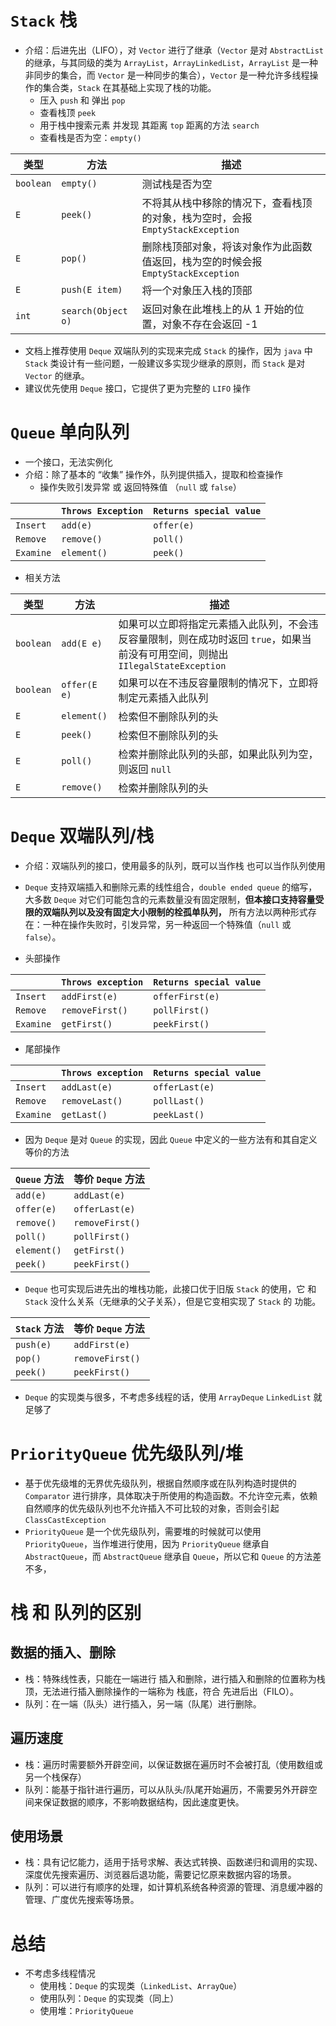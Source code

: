 # `Stack` 栈

- 介绍：后进先出（LIFO），对 `Vector` 进行了继承（`Vector` 是对 `AbstractList` 的继承，与其同级的类为 `ArrayList`，`ArrayLinkedList`，`ArrayList` 是一种非同步的集合，而 `Vector` 是一种同步的集合），`Vector` 是一种允许多线程操作的集合类，`Stack` 在其基础上实现了栈的功能。
	- 压入 `push` 和 弹出 `pop`
	- 查看栈顶 `peek`
	- 用于栈中搜索元素 并发现 其距离 `top` 距离的方法 `search`
	- 查看栈是否为空：`empty()` 

| 类型 | 方法 | 描述 |
| ---- | ---- | ---- |
| `boolean` | `empty()` | 测试栈是否为空 |
| `E` | `peek()` | 不将其从栈中移除的情况下，查看栈顶的对象，栈为空时，会报 `EmptyStackException` |
| `E` | `pop()` | 删除栈顶部对象，将该对象作为此函数值返回，栈为空的时候会报 `EmptyStackException` |
| `E` | `push(E item)` | 将一个对象压入栈的顶部 |
| `int` | `search(Object o)` | 返回对象在此堆栈上的从 1 开始的位置，对象不存在会返回 -1 |

- 文档上推荐使用 `Deque` 双端队列的实现来完成 `Stack` 的操作，因为 `java` 中 `Stack` 类设计有一些问题，一般建议多实现少继承的原则，而 `Stack` 是对 `Vector` 的继承。
- 建议优先使用 `Deque` 接口，它提供了更为完整的 `LIFO` 操作


# `Queue` 单向队列

- 一个接口，无法实例化
- 介绍：除了基本的 “收集” 操作外，队列提供插入，提取和检查操作
	- 操作失败引发异常 或 返回特殊值 （`null` 或 `false`）

|  | `Throws Exception` | `Returns special value` |
| ---- | ---- | ---- |
| `Insert` | `add(e)` | `offer(e)` |
| `Remove` | `remove()` | `poll()` |
| `Examine` | `element()` | `peek()` |

- 相关方法

| 类型 | 方法 | 描述 |
| ---- | ---- | ---- |
| `boolean` | `add(E e)` | 如果可以立即将指定元素插入此队列，不会违反容量限制，则在成功时返回 `true`，如果当前没有可用空间，则抛出 `IIlegalStateException` |
| `boolean` | `offer(E e)` | 如果可以在不违反容量限制的情况下，立即将制定元素插入此队列 |
| `E` | `element()` | 检索但不删除队列的头|
| `E` | `peek()` | 检索但不删除队列的头 |
| `E` | `poll()` | 检索并删除此队列的头部，如果此队列为空，则返回 `null`|
| `E` | `remove()` | 检索并删除队列的头|


# `Deque` 双端队列/栈

- 介绍：双端队列的接口，使用最多的队列，既可以当作栈 也可以当作队列使用
- `Deque` 支持双端插入和删除元素的线性组合，`double ended queue` 的缩写，大多数 `Deque` 对它们可能包含的元素数量没有固定限制，**但本接口支持容量受限的双端队列以及没有固定大小限制的栓孤单队列，** 所有方法以两种形式存在：一种在操作失败时，引发异常，另一种返回一个特殊值（`null` 或 `false`）。

- 头部操作

|  | `Throws exception` | `Returns special value` |
| ---- | ---- | ---- |
| `Insert` | `addFirst(e)` | `offerFirst(e)` |
| `Remove` | `removeFirst()` | `pollFirst()` |
| `Examine` | `getFirst()` | `peekFirst()` |
- 尾部操作

| |`Throws exception`|`Returns special value`|
|---|---|---|
|`Insert`|`addLast(e)` |`offerLast(e)` |
|`Remove`|`removeLast()` |`pollLast()` |
|`Examine`|`getLast()` |`peekLast()` |

- 因为 `Deque` 是对 `Queue` 的实现，因此 `Queue` 中定义的一些方法有和其自定义等价的方法

| `Queue` 方法 | 等价 `Deque` 方法 |
| ---- | ---- |
| `add(e)` | `addLast(e)` |
| `offer(e)` | `offerLast(e)` |
| `remove()` | `removeFirst()` |
| `poll()` | `pollFirst()` |
| `element()` | `getFirst()` |
| `peek()` | `peekFirst()` |

- `Deque` 也可实现后进先出的堆栈功能，此接口优于旧版 `Stack` 的使用，它 和 `Stack` 没什么关系（无继承的父子关系），但是它变相实现了 `Stack` 的 功能。

| `Stack` 方法 | 等价 `Deque` 方法 |
| ---- | ---- |
| `push(e)` | `addFirst(e)` |
| `pop()` | `removeFirst()` |
| `peek()` | `peekFirst()` |
- `Deque` 的实现类与很多，不考虑多线程的话，使用 `ArrayDeque` `LinkedList` 就足够了

#  `PriorityQueue` 优先级队列/堆

- 基于优先级堆的无界优先级队列，根据自然顺序或在队列构造时提供的 `Comparator` 进行排序，具体取决于所使用的构造函数。不允许空元素，依赖自然顺序的优先级队列也不允许插入不可比较的对象，否则会引起 `ClassCastException`
- `PriorityQueue` 是一个优先级队列，需要堆的时候就可以使用 `PriorityQueue`，当作堆进行使用，因为 `PriorityQueue` 继承自 `AbstractQueue`，而 `AbstractQueue` 继承自 `Queue`，所以它和 `Queue` 的方法差不多，



# 栈 和 队列的区别



## 数据的插入、删除

- 栈：特殊线性表，只能在一端进行 插入和删除，进行插入和删除的位置称为栈顶，无法进行插入删除操作的一端称为 栈底，符合 先进后出（FILO）。
- 队列：在一端（队头）进行插入，另一端（队尾）进行删除。

## 遍历速度

- 栈：遍历时需要额外开辟空间，以保证数据在遍历时不会被打乱（使用数组或另一个栈保存）
- 队列：能基于指针进行遍历，可以从队头/队尾开始遍历，不需要另外开辟空间来保证数据的顺序，不影响数据结构，因此速度更快。

## 使用场景

- 栈：具有记忆能力，适用于括号求解、表达式转换、函数递归和调用的实现、深度优先搜索遍历、浏览器后退功能，需要记忆原来数据内容的场景。
- 队列：可以进行有顺序的处理，如计算机系统各种资源的管理、消息缓冲器的管理、广度优先搜索等场景。


# 总结

- 不考虑多线程情况
	- 使用栈：`Deque` 的实现类（`LinkedList`、`ArrayQue`）
	- 使用队列：`Deque` 的实现类（同上）
	- 使用堆：`PriorityQueue`

